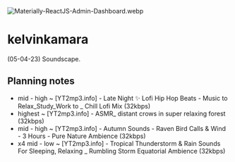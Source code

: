 <img src="https://codedthemes.com/wp-content/uploads/edd/2022/05/Materially-ReactJS-Admin-Dashboard.webp" alt="Materially-ReactJS-Admin-Dashboard.webp" width=""/>

# kelvinkamara

(05-04-23) Soundscape.

## Planning notes

* mid - high ~ [YT2mp3.info] - Late Night ✨ Lofi Hip Hop Beats - Music to Relax_Study_Work to _ Chill Lofi Mix (32kbps)
* highest ~ [YT2mp3.info] - ASMR_ distant crows in super relaxing forest (32kbps)
* mid - high ~ [YT2mp3.info] - Autumn Sounds - Raven Bird Calls & Wind - 3 Hours - Pure Nature Ambience (32kbps)
* x4 mid - low ~ [YT2mp3.info] - Tropical Thunderstorm & Rain Sounds For Sleeping, Relaxing _ Rumbling Storm Equatorial Ambience (32kbps)
